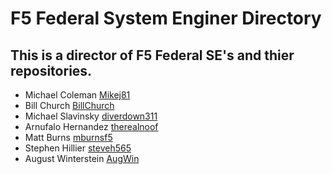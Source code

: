 # F5 Federal System Enginer Directory

## This is a director of F5 Federal SE's and thier repositories.

* Michael Coleman [Mikej81](https://github.com/Mikej81)
* Bill Church [BillChurch](https://github.com/BillChurch)
* Michael Slavinsky [diverdown311](https://github.com/diverdown311)
* Arnufalo Hernandez [therealnoof](https://github.com/therealnoof)
* Matt Burns [mburnsf5](https://github.com/mburnsf5)
* Stephen Hillier [steveh565](https://github.com/steveh565)
* August Winterstein [AugWin](https://github.com/AugWin)